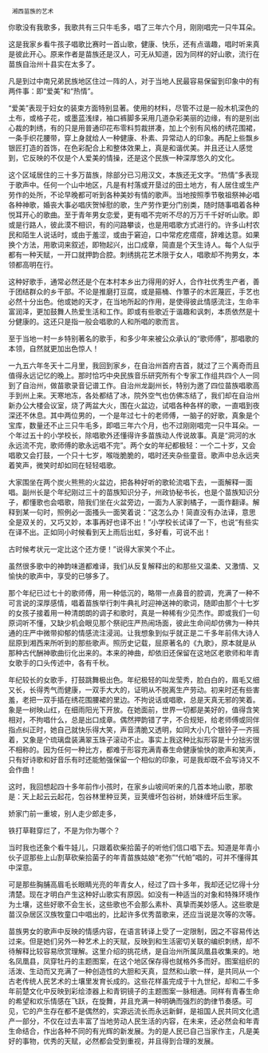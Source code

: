      湘西苗族的艺术 

   你歌没有我歌多，我歌共有三只牛毛多，唱了三年六个月，刚刚唱完一只牛耳朵。 

   这是我家乡看牛孩子唱歌比赛时一首山歌，健康、快乐，还有点谐趣，唱时听来真是彼此开心。原来作者是苗族还是汉人，可无从知道，因为同样的好山歌，流行在苗族自治州十县实在太多了。

   凡是到过中南兄弟民族地区住过一阵的人，对于当地人民最容易保留到印象中的有两件事：即“爱美”和“热情”。 

   “爱美”表现于妇女的装束方面特别显著。使用的材料，尽管不过是一般木机深色的土布，或格子花，或墨蓝浅绿，袖口裤脚多采用几道杂彩美丽的边缘，有的是别出心裁的刺绣，有的只是用普通印花布零料剪裁拼凑，加上个别有风格的绣花围裙，一条手织花腰带，穿上身就给人一种健康、朴素、异常动人的印象。再配上些飘乡银匠打造的首饰，在色彩配合上和整体效果上，真是和谐优美。并且还让人感觉到，它反映的不仅是个人爱美的情操，还是这个民族一种深厚悠久的文化。

   这个区域居住的三十多万苗族，除部分已习用汉文，本族还无文字。“热情”多表现于歌声中。任何一个山中地区，凡是有村落或开垦过的田土地方，有人居住或生产劳作的处所，不论早晚都可听到各种美妙有情的歌声。当地按照季节敬祖祭神必唱各种神歌，婚丧大事必唱庆贺悼慰的歌，生产劳作更分门别类，随时随事唱着各种悦耳开心的歌曲。至于青年男女恋爱，更有唱不完听不尽的万万千千好听山歌。即或是行路人，彼此漠不相识，有的问路攀谈，也是用唱歌方式进行的。许多山村农民和陌生人说话时，或由于羞涩，或由于窘迫，口中常疙疙瘩瘩，辞难达意。如果换个方法，用歌词来叙述，即物起兴，出口成章，简直是个天生诗人。每个人似乎都有一种天赋，一开口就押韵合腔。刺绣挑花艺术限于女人，唱歌却不拘男女，本领都高明在行。

   这种好歌手，通常必然还是个在本村本乡出力得用的好人，合作社优秀生产者，善于团结群众的乡干部。不论是推磨打豆腐，或是箍桶、作簟子的木匠蔑匠，手艺也必然十分出色。他或她的天才，在当地所起的作用，是使得彼此情感流注，生命丰富润泽，更加鼓舞人热爱生活和工作。即或有些歌近于谐趣和讽刺，本质依然是十分健康的。这还只是指一般会唱歌的人和所唱的歌而言。

   至于当地一村一乡特别著名的歌手，和多少年来被公众承认的“歌师傅”，那唱歌的本领，自然就更加出色惊人！ 

   一九五六年冬天十二月里，我回到家乡，在自治州首府吉首，就过了三个离奇而且值得永远记忆的晚上。那时恰巧中央民族音乐研究所有个专家工作组共四个人一同到了自治州，做苗歌录音记谱工作。自治州龙副州长，特别为邀了四位苗族唱歌高手到州上来。天寒地冻，各处都结了冰，院外空气也仿佛冻结了，我们却在自治州新办公大楼会议室，烧了两盆大火，围在火盆边，试唱各种各样的歌，一直唱到夜深还不休息。其中两位男的，一个是年过七十的老师傅，一脑子的好歌，真象是个宝库，数量还不止三只牛毛多，即唱三年六个月，也不过刚刚唱完一只牛耳朵。一个年过五十的小学校长，除唱歌外还懂得许多苗族动人传说故事。真是“洞河的水永远流不完，歌师傅的歌永远唱不完”。两个女的年纪都极轻：一个二十岁，又会唱歌又会打鼓，一个只十七岁，喉咙脆脆的，唱时还夹杂些童音。歌声中总永远夹着笑声，微笑时却如同在轻轻唱歌。 

   大家围坐在两个炭火熊熊的火盆边，把各种好听的歌轮流唱下去，一面解释一面唱。副州长是个年纪刚过三十的苗族知识分子，州政协秘书长，也是个苗族知识分子，都懂歌也会唱歌，陪我们坐在火盆旁边，一面为人家剥橘子，一面作翻译。解释到某一句时，照例必一面搔头一面笑着说：“这怎么办！简直没有办法译，意思全是双关的，又巧又妙，本事再好也译不出！”小学校长试译了一下，也说“有些实在译不出。正如同小时候看到天上雨后出虹，多好看，可说不出！

   古时候考状元一定比这个还方便！”说得大家笑个不止。 

   虽然很多歌中的神韵味道都难译，我们从反复解释出的和那些又温柔、又激情、又愉快的歌声中，享受的已够多了。 

   那个年纪已过七十的歌师傅，用一种低沉的，略带一点鼻音的腔调，充满了一种不可言说的深厚感情，唱着苗族举行刺牛典礼时迎神送神的歌词，随即由那个十七岁的女孩子接着用一种清朗朗的调子和歌时，真是一种稀有少见杰作。即或我们一句原词听不懂，又缺少机会眼见那个祭祀庄严热闹场面，彼此生命间却仿佛为一种共通的庄严中微带抑郁的情感流注浸润。让我想象到似乎就正是二千多年前伟大诗人屈原到湘西来所听到的那些歌声。照历史记载，屈原著名的《九歌》，原本就是从那种古代酬神歌曲衍化出来的。本来的神曲，却依旧还保留在这地区老歌师和年青女歌手的口头传述中，各有千秋。 

   年纪较长的女歌手，打鼓跳舞极出色。年纪极轻的叫龙莹秀，脸白白的，眉毛又细又长，长得秀气而健康，一双手大大的，证明从不脱离生产劳动。初来时还有些害羞，老把一双手插在绣花围腰裙的里边。不拘说话或唱歌，总是天真无邪的笑着。象是一树映山红，在细雨阳光下开放。在她面前，世界一切都是美好的，值得含笑相对，不拘唱什么，总是出口成章。偶然押韵错了字，不合规矩，给老师傅或同伴指点纠正时，她自己就快乐得大笑，声音清脆又透明，如同大小几个银铃子一齐摇着，又象是个琉璃盘装满翠玉珠子滚动不止。事实上我这种比拟形容是十分拙劣很不相称的。因为任何一种比方，都难于形容充满青春生命健康愉快的歌声和笑声，只有好诗歌和好音乐有时还能勉强保留一个相似的印象，可是我却既不会写诗又不会作曲！

   这时，我回想起四十多年前作小孩时，在家乡山坡间听来的几首本地山歌，那歌是：天上起云云起花，包谷林里种豆荚，豆荚缠坏包谷树，娇妹缠坏后生家。 

   娇家门前一重坡，别人走少郎走多， 

   铁打草鞋穿烂了，不是为你为哪个？ 

   当时我也还象个看牛娃儿，只跟着砍柴拾菌子的听他们信口唱下去。知道是年青小伙子逗那些上山割草砍柴拾菌子的年青苗族姑娘“老弥”“代帕”唱的，可并不懂得其中深意。

   可是那些胸脯高眉毛长眼睛光亮的年青女人，经过了四十多年，我却还记忆得十分清楚。现在才明白产生这种好山歌实有原因。如没有一种适当的对象和特殊环境作为土壤，这些好歌不会生长，这些歌也不会那么素朴、真挚而美妙感人。这些歌是苗汉杂居区汉族牧童口中唱出的，比起许多优秀苗歌来，还应当说是次等的次等。

   苗族男女的歌声中反映的情感内容，在语言转译上受了一定限制，因之不容易传达过来。但是她们另外一种艺术上的天赋，反映到和生活密切关联的编织刺绣，却不待解释比较容易欣赏理解。这里介绍的挑花绣，是自治州所属凤凰县收集来的。地名凤凰县，凤穿牡丹的主题图案，在这个地区保存得也就格外多而好。图案组织的活泼、生动而又充满了一种创造性的大胆和天真，显然和山歌一样，是共同从一个古老传统人民艺术的土壤里发育长成的。这些花样虽完成于十九世纪，却和二千多年前楚文化中反映到彩绘漆器上和青铜镜子的主题图案一脉相通。同样有青春生命的希望和欢乐情感在飞跃，在旋舞，并且充满一种明确而强烈的韵律节奏感。可见，它的产生存在都不是偶然的，实源远流长而永远新鲜，是祖国人民共同文化遗产一部分，不仅在过去丰富了当地劳动人民生活的内容，在未来，还必然会和年青生命结合，作出各种不同的有光辉的新发展。为的是人民已自己当家作主，凡是美好的事物，优秀的天赋，必然都会受到重视，并且得到合理的发展。

